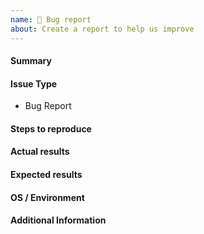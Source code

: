 ```yaml
---
name: 🐛 Bug report
about: Create a report to help us improve
---
```

<!--- Verify first that your issue is not already reported on GitHub -->
<!--- Also test if the latest release and devel branch are affected too -->
<!--- Complete *all* sections as described -->

#### Summary
<!--- Describe briefly your problem. -->


#### Issue Type
- Bug Report

#### Steps to reproduce
<!--- Provide a way to reproduce this bug. Include code to reproduce, if relevant. -->


#### Actual results
<!--- Describe in detail the actual behavior -->


#### Expected results
<!--- Describe what should be the expected behavior. -->


#### OS / Environment
<!--- Provide all relevant information, e.g. target OS, python and library version, etc. -->


#### Additional Information
<!--- Include any relevant information that does not fit in other items, e.g. stacktrace, logs, etc. -->

